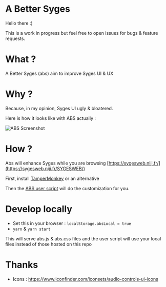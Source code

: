 # A Better Syges

Hello there :)

This is a work in progress but feel free to open issues for bugs & feature requests.

# What ?

A Better Syges (abs) aim to improve Syges UI & UX

# Why ?

Because, in my opinion, Syges UI ugly & bloatered.

Here is how it looks like with ABS actually : 

![ABS Screenshot](http://i.imgur.com/qqcoQup.png)

# How ?

Abs will enhance Syges while you are browsing [https://sygesweb.niji.fr/](https://sygesweb.niji.fr/SYGESWEB/)

First, install [TamperMonkey](https://chrome.google.com/webstore/detail/tampermonkey/dhdgffkkebhmkfjojejmpbldmpobfkfo) or an alternative

Then the [ABS user script](https://greasyfork.org/fr/scripts/31837-a-better-syges) will do the customization for you.

# Develop locally

- Set this in your browser : `localStorage.absLocal = true`
- `yarn` & `yarn start`

This will serve abs.js & abs.css files and the user script will use your local files instead of those hosted on this repo

# Thanks

- Icons : https://www.iconfinder.com/iconsets/audio-controls-ui-icons
